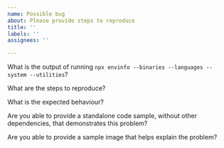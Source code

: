 ```yaml
---
name: Possible bug
about: Please provide steps to reproduce
title: ''
labels: ''
assignees: ''

---
```


What is the output of running `npx envinfo --binaries --languages --system --utilities`?

What are the steps to reproduce?

What is the expected behaviour?

Are you able to provide a standalone code sample, without other dependencies, that demonstrates this problem?

Are you able to provide a sample image that helps explain the problem?
